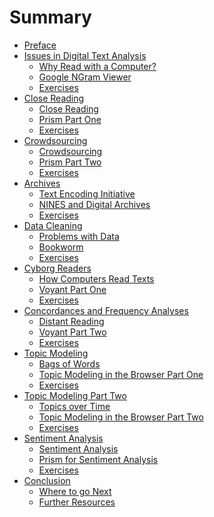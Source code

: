# Summary

* [Preface](preface.md)
* [Issues in Digital Text Analysis]()
    * [Why Read with a Computer?](issues/why_read_with_a_computer.md)
    * [Google NGram Viewer](issues/google_ngram.md)
    * [Exercises](issues/exercises)
* [Close Reading]()
    * [Close Reading](close_reading/close_reading.md)
    * [Prism Part One](close_reading/prism_part_one.md)
    * [Exercises](close_reading/exercises.md)
* [Crowdsourcing]()
    * [Crowdsourcing](crowdsourcing/crowdsourcing.md)
    * [Prism Part Two](crowdsourcing/prism_part_two.md)
    * [Exercises](crowdsourcing/exercises.md)
* [Archives]()
    * [Text Encoding Initiative](archives//tei.md)
    * [NINES and Digital Archives](archives//nines.md)
    * [Exercises](archives/exercises.md)
* [Data Cleaning]()
    * [Problems with Data](data_cleaning/problems_with_data.md)
    * [Bookworm](data_cleaning/bookworm.md)
    * [Exercises](data_cleaning/exercises.md)
* [Cyborg Readers]()
    * [How Computers Read Texts](cyborg_readers/computer_reading.md)
    * [Voyant Part One](cyborg_readers/voyant_part_one.md)
    * [Exercises](cyborg_readers/exercises.md)
* [Concordances and Frequency Analyses]()
    * [Distant Reading](text_analysis/distant_reading.md)
    * [Voyant Part Two](text_analysis/voyant_part_two.md)
    * [Exercises](text_analysis/exercises.md)
* [Topic Modeling]()
    * [Bags of Words](topic_modeling/bags_of_words.md)
    * [Topic Modeling in the Browser Part One](topic_modeling/topic_modeling_part_one.md)
    * [Exercises](topic_modeling/exercises.md)
* [Topic Modeling Part Two]()
    * [Topics over Time](topic_modeling_part_two/topics_over_time.md)
    * [Topic Modeling in the Browser Part Two](topic_modeling_part_two/topic_modeling_part_two.md)
    * [Exercises](topic_modeling_part_two/exercises.md)
* [Sentiment Analysis]()
    * [Sentiment Analysis](sentiment_analysis/sentiment_analysis.md)
    * [Prism for Sentiment Analysis](sentiment_analysis/prism_part_three.md)
    * [Exercises](sentiment_analysis/exercises.md)
* [Conclusion]()
    * [Where to go Next](conclusion/where_to_go.md)
    * [Further Resources](conclusion/resources.md)
